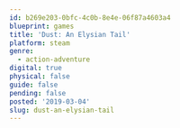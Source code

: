 ```yaml
---
id: b269e203-0bfc-4c0b-8e4e-06f87a4603a4
blueprint: games
title: 'Dust: An Elysian Tail'
platform: steam
genre:
  - action-adventure
digital: true
physical: false
guide: false
pending: false
posted: '2019-03-04'
slug: dust-an-elysian-tail
---
```


